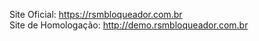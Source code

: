 Site Oficial: https://rsmbloqueador.com.br<br/>
Site de Homologação: http://demo.rsmbloqueador.com.br

